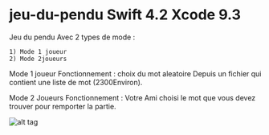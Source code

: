 # jeu-du-pendu Swift 4.2 Xcode 9.3


Jeu du pendu Avec 2 types de mode :

    1) Mode 1 joueur
    2) Mode 2joueurs 
    
    

  Mode 1 joueur Fonctionnement : 
    choix du mot aleatoire Depuis un fichier qui contient une liste de mot (2300Environ).


 Mode 2 Joueurs Fonctionnement : 
    Votre Ami choisi le mot que vous devez trouver pour remporter la partie. 
    
    
![alt tag](https://user-images.githubusercontent.com/34074097/54145260-f1a74880-442d-11e9-986d-0131f1010ad5.png)
